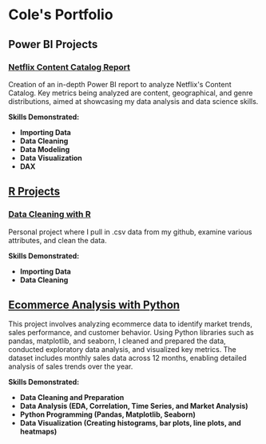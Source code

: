 # Cole's Portfolio


## Power BI Projects
### [Netflix Content Catalog Report](https://github.com/ColeWSchulte/Netflix-Catalog-Analysis)
Creation of an in-depth Power BI report to analyze Netflix's Content Catalog. Key metrics being analyzed are content, geographical, and genre distributions, aimed at showcasing my data analysis and data science skills.

**Skills Demonstrated:**
  - **Importing Data**
  - **Data Cleaning**
  - **Data Modeling**
  - **Data Visualization**
  - **DAX**


## [R Projects](https://github.com/ColeWSchulte/R_Projects)
### [Data Cleaning with R](https://github.com/ColeWSchulte/R_Projects/blob/83e039dd0b21ce2d26adb30dd771209bb5c4211c/data%20cleaning%20with%20R_pima)
Personal project where I pull in .csv data from my github, examine various attributes, and clean the data.

**Skills Demonstrated:**
  - **Importing Data**
  - **Data Cleaning**

## [Ecommerce Analysis with Python ](https://github.com/ColeWSchulte/Python_Projects/blob/30ccbb5dbb64b33d75b938c223de3e240e4f9691/Ecommerce_Analysis.ipynb)
This project involves analyzing ecommerce data to identify market trends, sales performance, and customer behavior. Using Python libraries such as pandas, matplotlib, and seaborn, I cleaned and prepared the data, conducted exploratory data analysis, and visualized key metrics. The dataset includes monthly sales data across 12 months, enabling detailed analysis of sales trends over the year.

**Skills Demonstrated:**
  - **Data Cleaning and Preparation**
  - **Data Analysis (EDA, Correlation, Time Series, and Market Analysis)**
  - **Python Programming (Pandas, Matplotlib, Seaborn)**
  - **Data Visualization (Creating histograms, bar plots, line plots, and heatmaps)**
